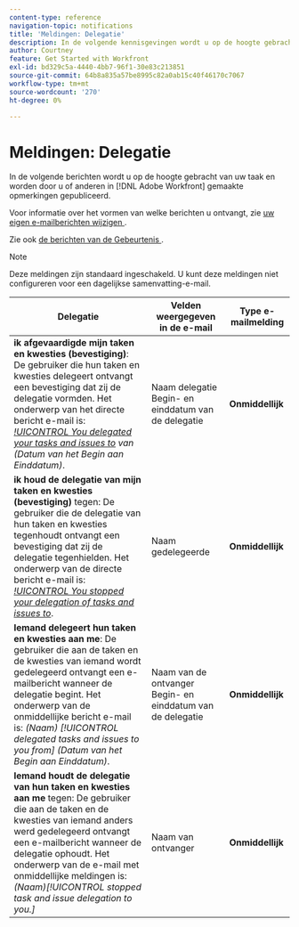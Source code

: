 ```yaml
---
content-type: reference
navigation-topic: notifications
title: 'Meldingen: Delegatie'
description: In de volgende kennisgevingen wordt u op de hoogte gebracht van uw taak en worden delegaties of andere delegaties voor u in Adobe Workfront gepubliceerd.
author: Courtney
feature: Get Started with Workfront
exl-id: bd329c5a-4440-4bb7-96f1-30e83c213851
source-git-commit: 64b8a835a57be8995c82a0ab15c40f46170c7067
workflow-type: tm+mt
source-wordcount: '270'
ht-degree: 0%

---
```


# Meldingen: Delegatie

In de volgende berichten wordt u op de hoogte gebracht van uw taak en worden door u of anderen in [!DNL Adobe Workfront] gemaakte opmerkingen gepubliceerd.

Voor informatie over het vormen van welke berichten u ontvangt, zie [ uw eigen e-mailberichten wijzigen ](activate-or-deactivate-your-own-event-notifications.md).

Zie ook [ de berichten van de Gebeurtenis ](event-notifications.md).

>[!NOTE]
>
>Deze meldingen zijn standaard ingeschakeld. U kunt deze meldingen niet configureren voor een dagelijkse samenvatting-e-mail.

| Delegatie | Velden weergegeven in de e-mail | Type e-mailmelding |
|------------------------------------------------------------------------------------------------------------------------------------------------------------------------------------------------------------------------------------------------------------------------------------------------|-----------------------------------------------------|----------------------------|
| **ik afgevaardigde mijn taken en kwesties (bevestiging)**: De gebruiker die hun taken en kwesties delegeert ontvangt een bevestiging dat zij de delegatie vormden. Het onderwerp van het directe bericht e-mail is: *[!UICONTROL You delegated your tasks and issues to](Naam) van (Datum van het Begin aan Einddatum)*. | Naam delegatie Begin- en einddatum van de delegatie | **Onmiddellijk** |
| **ik houd de delegatie van mijn taken en kwesties (bevestiging)** tegen: De gebruiker die de delegatie van hun taken en kwesties tegenhoudt ontvangt een bevestiging dat zij de delegatie tegenhielden. Het onderwerp van de directe bericht e-mail is: *[!UICONTROL You stopped your delegation of tasks and issues to](Naam)*. | Naam gedelegeerde | **Onmiddellijk** |
| **Iemand delegeert hun taken en kwesties aan me**: De gebruiker die aan de taken en de kwesties van iemand wordt gedelegeerd ontvangt een e-mailbericht wanneer de delegatie begint. Het onderwerp van de onmiddellijke bericht e-mail is: *(Naam) [!UICONTROL delegated tasks and issues to you from] (Datum van het Begin aan Einddatum)*. | Naam van de ontvanger Begin- en einddatum van de delegatie | **Onmiddellijk** |
| **Iemand houdt de delegatie van hun taken en kwesties aan me** tegen: De gebruiker die aan de taken en de kwesties van iemand anders werd gedelegeerd ontvangt een e-mailbericht wanneer de delegatie ophoudt. Het onderwerp van de e-mail met onmiddellijke meldingen is: *(Naam)[!UICONTROL stopped task and issue delegation to you.]* | Naam van ontvanger | **Onmiddellijk** |
